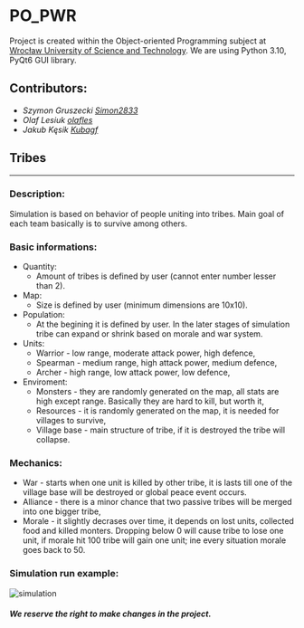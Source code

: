 # PO_PWR
Project is created within the Object-oriented Programming subject at [Wrocław University of Science and Technology](https://pwr.edu.pl/).
We are using Python 3.10, PyQt6 GUI library.
## Contributors:
- *Szymon Gruszecki [Simon2833](https://github.com/Simon2833)*
- *Olaf Lesiuk [olafles](https://github.com/olafles)*
- *Jakub Kęsik [Kubagf](https://github.com/Kubagf)*
## Tribes
---
### Description:
Simulation is based on behavior of people uniting into tribes. Main goal of each team basically is to survive among others.
### Basic informations:
- Quantity:
     - Amount of tribes is defined by user (cannot enter number lesser than 2).
- Map:
    - Size is defined by user (minimum dimensions are 10x10).
- Population:
    - At the begining it is defined by user. In the later stages of simulation tribe can expand or shrink based on morale and war system.
- Units:
    - Warrior - low range, moderate attack power, high defence,
    - Spearman - medium range, high attack power, medium defence,
    - Archer - high range, low attack power, low defence,
- Enviroment:
    - Monsters - they are randomly generated on the map, all stats are high except range. Basically they are hard to kill, but worth it,
    - Resources - it is randomly generated on the map, it is needed for villages to survive,
    - Village base - main structure of tribe, if it is destroyed the tribe will collapse.
### Mechanics:
- War - starts when one unit is killed by other tribe, it is lasts till one of the village base will be destroyed or global peace event occurs.
- Alliance - there is a minor chance that two passive tribes will be merged into one bigger tribe,
- Morale - it slightly decrases over time, it depends on lost units, collected food and killed monters. Dropping below 0 will cause tribe to lose one unit, if morale hit 100 tribe will gain one unit; ine every situation morale goes back to 50.
### Simulation run example:
![simulation](/documentation/simulation.gif)

##### *We reserve the right to make changes in the project.*
